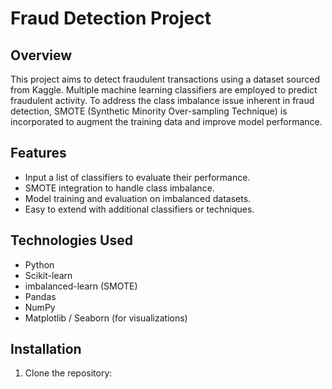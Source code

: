 # Fraud Detection Project

## Overview
This project aims to detect fraudulent transactions using a dataset sourced from Kaggle. Multiple machine learning classifiers are employed to predict fraudulent activity. To address the class imbalance issue inherent in fraud detection, SMOTE (Synthetic Minority Over-sampling Technique) is incorporated to augment the training data and improve model performance.

## Features
- Input a list of classifiers to evaluate their performance.
- SMOTE integration to handle class imbalance.
- Model training and evaluation on imbalanced datasets.
- Easy to extend with additional classifiers or techniques.

## Technologies Used
- Python
- Scikit-learn
- imbalanced-learn (SMOTE)
- Pandas
- NumPy
- Matplotlib / Seaborn (for visualizations)

## Installation
1. Clone the repository:
